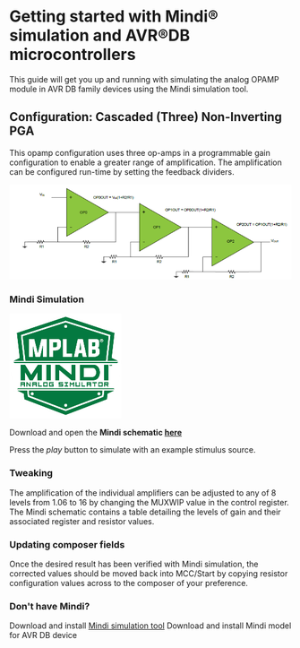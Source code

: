 # Getting started with Mindi® simulation and AVR®DB microcontrollers
This guide will get you up and running with simulating the analog OPAMP module in AVR DB family devices using the Mindi simulation tool.
## Configuration: Cascaded (Three) Non-Inverting PGA
This opamp configuration uses three op-amps in a programmable gain configuration to enable a greater range of amplification. The amplification can be configured run-time by setting the feedback dividers.

![Cascaded Non-Inverting PGA](images/configuration.png)

### Mindi Simulation
![Mindi](images/mplab-mindi-analog-simulator.png)

Download and open the **Mindi schematic [here](schematics/)**

Press the _play_ button to simulate with an example stimulus source.

### Tweaking
The amplification of the individual amplifiers can be adjusted to any of 8 levels from 1.06 to 16 by changing the MUXWIP value in the control register. The Mindi schematic contains a table detailing the levels of gain and their associated register and resistor values.

### Updating composer fields
Once the desired result has been verified with Mindi simulation, the corrected values should be moved back into MCC/Start by copying resistor configuration values across to the composer of your preference.

### Don't have Mindi?
Download and install [Mindi simulation tool](https://www.microchip.com/mplab/mplab-mindi)
Download and install Mindi model for AVR DB device